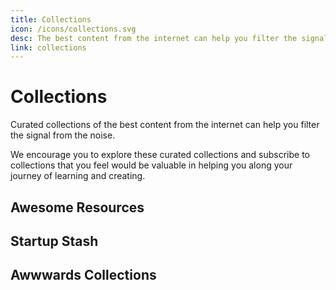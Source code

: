 ```yaml
---
title: Collections
icon: /icons/collections.svg
desc: The best content from the internet can help you filter the signal from the noise.
link: collections
---
```


# Collections

Curated collections of the best content from the internet can help you filter the signal from the noise.

We encourage you to explore these curated collections and subscribe to collections that you feel would be valuable in helping you along your journey of learning and creating.

## Awesome Resources

<grid-1-x-2 link="https://github.com/sindresorhus/awesome" button="Explore!" img-src="https://raw.githubusercontent.com/sindresorhus/awesome/main/media/logo.svg" desc="Awesome collections on Github are a a curation effort by users on Github to recognize the best resources around the internet. You'll find awesome collections for topics ranging from web development to mind-expanding books."></grid-1-x-2>

## Startup Stash

<grid-1-x-2 link="https://startupstash.com/" button="Explore!" :reversed="false" img-src="https://startupstash.com/wp-content/uploads/2020/02/startupstash-icon-90x90-1.png" desc="A curated directory of tools and resources to build your startup. Whether you are looking for a design or project management tool, or you need help with drawing up a contract or creating a P&L, you can find just about any tool you’ll ever need on Startup Stash."></grid-1-x-2>

## Awwwards Collections

<grid-1-x-2 link="https://www.awwwards.com/collections/" button="Explore!" desc="Awwwards curates collections of resources for inspiration, UI/UX, Web Technologies, and more!" img-src="https://pbs.twimg.com/profile_images/1209449339225071618/jOafELQ4_400x400.png"></grid-1-x-2>
